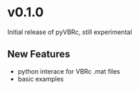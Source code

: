 # v0.1.0

Initial release of pyVBRc, still experimental

## New Features

* python interace for VBRc .mat files
* basic examples
